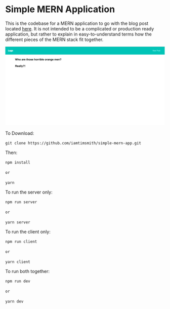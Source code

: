 # Simple MERN Application

This is the codebase for a MERN application to go with the blog post located [here](https://www.iamtimsmith.com/blog/what-is-the-mern-stack-and-how-does-it-work/). It is not intended to be a complicated or production ready application, but rather to explain in easy-to-understand terms how the different pieces of the MERN stack fit together.

![Simple MERN application by Tim Smith](image.png)

To Download:

```
git clone https://github.com/iamtimsmith/simple-mern-app.git
```

Then:

```
npm install

or

yarn
```

To run the server only:

```
npm run server

or

yarn server
```

To run the client only:

```
npm run client

or

yarn client
```

To run both together:

```
npm run dev

or

yarn dev
```
